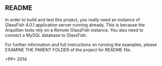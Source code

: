README
-------


In order to build and test this project, you really need an instance of GlassFish 4.0.1 application server running already.
This is because the Arquillian tests rely on a *Remote* GlassFish instance. 
You also need to connect a MySQL database to GlassFish.

For further information and full instructions on running the examples, please EXAMINE THE PARENT FOLDER of the project for README file. 

+PP+  2014
